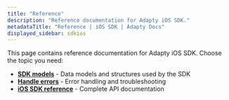 ```yaml
---
title: "Reference"
description: "Reference documentation for Adapty iOS SDK."
metadataTitle: "Reference | iOS SDK | Adapty Docs"
displayed_sidebar: sdkios
---
```


This page contains reference documentation for Adapty iOS SDK. Choose the topic you need:

- **[SDK models](sdk-models)** - Data models and structures used by the SDK
- **[Handle errors](ios-sdk-error-handling)** - Error handling and troubleshooting
- **[iOS SDK reference](https://swift.adapty.io/documentation/adapty/)** - Complete API documentation